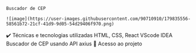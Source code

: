     Buscador de CEP
    
    ![image](https://user-images.githubusercontent.com/90710910/179835556-58561b72-21cf-41d9-9d05-54d29406f970.png)





✔️ Técnicas e tecnologias utilizadas
HTML, CSS, React
VScode IDEA
Buscador de CEP usando API axius
📁 Acesso ao projeto
